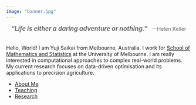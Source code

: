 ```yaml
---
image: "banner.jpg"
---
```


<div style="padding: 0px 0px 20px 0px; text-align: center; color: DimGray">
<span style="font-style: italic; font-size: larger; font-weight: bold; ">
“Life is either a daring adventure or nothing.”
</span>
&nbsp; —Helen Keller
</div>

Hello, World! I am Yuji Saikai from Melbourne, Australia. I work for [School of Mathematics and Statistics](https://ms.unimelb.edu.au) at the University of Melbourne. I am really interested in computational approaches to complex real-world problems. My current research focuses on data-driven optimisation and its applications to precision agriculture.

- [About Me](./about/)
- [Teaching](./teaching/)
- [Research](./research/)

<br />
